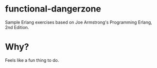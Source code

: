 functional-dangerzone
=====================

Sample Erlang exercises based on Joe Armstrong's Programming Erlang, 2nd Edition.

Why?
===
Feels like a fun thing to do.



